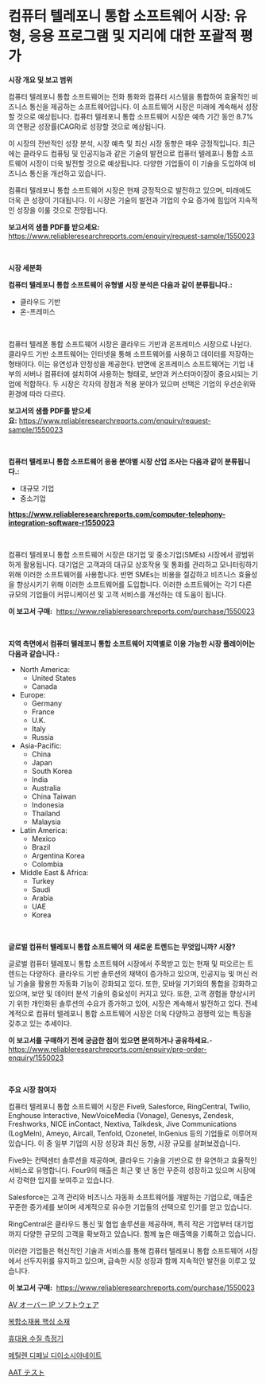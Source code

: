 <p><h1>컴퓨터 텔레포니 통합 소프트웨어 시장: 유형, 응용 프로그램 및 지리에 대한 포괄적 평가</h1></p><p><strong>시장 개요 및 보고 범위</strong></p>
<p><p>컴퓨터 텔레포니 통합 소프트웨어는 전화 통화와 컴퓨터 시스템을 통합하여 효율적인 비즈니스 통신을 제공하는 소프트웨어입니다. 이 소프트웨어 시장은 미래에 계속해서 성장할 것으로 예상됩니다. 컴퓨터 텔레포니 통합 소프트웨어 시장은 예측 기간 동안 8.7%의 연평균 성장률(CAGR)로 성장할 것으로 예상됩니다.</p><p>이 시장의 전반적인 성장 분석, 시장 예측 및 최신 시장 동향은 매우 긍정적입니다. 최근에는 클라우드 컴퓨팅 및 인공지능과 같은 기술의 발전으로 컴퓨터 텔레포니 통합 소프트웨어 시장이 더욱 발전할 것으로 예상됩니다. 다양한 기업들이 이 기술을 도입하여 비즈니스 통신을 개선하고 있습니다.</p><p>컴퓨터 텔레포니 통합 소프트웨어 시장은 현재 긍정적으로 발전하고 있으며, 미래에도 더욱 큰 성장이 기대됩니다. 이 시장은 기술의 발전과 기업의 수요 증가에 힘입어 지속적인 성장을 이룰 것으로 전망됩니다.</p></p>
<p><strong>보고서의 샘플 PDF를 받으세요:</strong> <a href="https://www.reliableresearchreports.com/enquiry/request-sample/1550023">https://www.reliableresearchreports.com/enquiry/request-sample/1550023</a></p>
<p>&nbsp;</p>
<p><strong>시장 세분화</strong></p>
<p><strong>컴퓨터 텔레포니 통합 소프트웨어 유형별 시장 분석은 다음과 같이 분류됩니다.:</strong></p>
<p><ul><li>클라우드 기반</li><li>온-프레미스</li></ul></p>
<p>&nbsp;</p>
<p><p>컴퓨터 텔레폰 통합 소프트웨어 시장은 클라우드 기반과 온프레미스 시장으로 나뉜다. 클라우드 기반 소프트웨어는 인터넷을 통해 소프트웨어를 사용하고 데이터를 저장하는 형태이다. 이는 유연성과 안정성을 제공한다. 반면에 온프레미스 소프트웨어는 기업 내부의 서버나 컴퓨터에 설치하여 사용하는 형태로, 보안과 커스터마이징이 중요시되는 기업에 적합하다. 두 시장은 각자의 장점과 적용 분야가 있으며 선택은 기업의 우선순위와 환경에 따라 다르다.</p></p>
<p><strong>보고서의 샘플 PDF를 받으세요:</strong>&nbsp;<a href="https://www.reliableresearchreports.com/enquiry/request-sample/1550023">https://www.reliableresearchreports.com/enquiry/request-sample/1550023</a></p>
<p>&nbsp;</p>
<p><strong> 컴퓨터 텔레포니 통합 소프트웨어 응용 분야별 시장 산업 조사는 다음과 같이 분류됩니다.:</strong></p>
<p><ul><li>대규모 기업</li><li>중소기업</li></ul></p>
<p><strong><a href="https://www.reliableresearchreports.com/computer-telephony-integration-software-r1550023">https://www.reliableresearchreports.com/computer-telephony-integration-software-r1550023</a></strong></p>
<p>&nbsp;</p>
<p><p>컴퓨터 텔레포니 통합 소프트웨어 시장은 대기업 및 중소기업(SMEs) 시장에서 광범위하게 활용됩니다. 대기업은 고객과의 대규모 상호작용 및 통화를 관리하고 모니터링하기 위해 이러한 소프트웨어를 사용합니다. 반면 SMEs는 비용을 절감하고 비즈니스 효율성을 향상시키기 위해 이러한 소프트웨어를 도입합니다. 이러한 소프트웨어는 각기 다른 규모의 기업들이 커뮤니케이션 및 고객 서비스를 개선하는 데 도움이 됩니다.</p></p>
<p><strong>이 보고서 구매:</strong>&nbsp; <a href="https://www.reliableresearchreports.com/purchase/1550023">https://www.reliableresearchreports.com/purchase/1550023</a></p>
<p>&nbsp;</p>
<p><strong>지역 측면에서 컴퓨터 텔레포니 통합 소프트웨어 지역별로 이용 가능한 시장 플레이어는 다음과 같습니다.:</strong></p>
<p><ul>
    <li>
        North America:
        <ul>
            <li>United States</li>
            <li>Canada</li>
        </ul>
    </li>
    <li>
        Europe:
        <ul>
            <li>Germany</li>
            <li>France</li>
            <li>U.K.</li>
            <li>Italy</li>
            <li>Russia</li>
        </ul>
    </li>
    <li>
        Asia-Pacific:
        <ul>
            <li>China</li>
            <li>Japan</li>
            <li>South Korea</li>
            <li>India</li>
            <li>Australia</li>
            <li>China Taiwan</li>
            <li>Indonesia</li>
            <li>Thailand</li>
            <li>Malaysia</li>
        </ul>
    </li>
    <li>
        Latin America:
        <ul>
            <li>Mexico</li>
            <li>Brazil</li>
            <li>Argentina Korea</li>
            <li>Colombia</li>
        </ul>
    </li>
    <li>
        Middle East & Africa:
        <ul>
            <li>Turkey</li>
            <li>Saudi</li>
            <li>Arabia</li>
            <li>UAE</li>
            <li>Korea</li>
        </ul>
    </li>
    </ul></p>
<p>&nbsp;</p>
<p><strong>글로벌 컴퓨터 텔레포니 통합 소프트웨어 의 새로운 트렌드는 무엇입니까? 시장?</strong></p>
<p><p>글로벌 컴퓨터 텔레포니 통합 소프트웨어 시장에서 주목받고 있는 현재 및 떠오르는 트렌드는 다양하다. 클라우드 기반 솔루션의 채택이 증가하고 있으며, 인공지능 및 머신 러닝 기술을 활용한 자동화 기능이 강화되고 있다. 또한, 모바일 기기와의 통합을 강화하고 있으며, 보안 및 데이터 분석 기술의 중요성이 커지고 있다. 또한, 고객 경험을 향상시키기 위한 개인화된 솔루션의 수요가 증가하고 있어, 시장은 계속해서 발전하고 있다. 전세계적으로 컴퓨터 텔레포니 통합 소프트웨어 시장은 더욱 다양하고 경쟁력 있는 특징을 갖추고 있는 추세이다.</p></p>
<p><strong>이 보고서를 구매하기 전에 궁금한 점이 있으면 문의하거나 공유하세요.</strong>- <a href="https://www.reliableresearchreports.com/enquiry/pre-order-enquiry/1550023">https://www.reliableresearchreports.com/enquiry/pre-order-enquiry/1550023</a></p>
<p>&nbsp;</p>
<p><strong>주요 시장 참여자</strong></p>
<p><p>컴퓨터 텔레포니 통합 소프트웨어 시장은 Five9, Salesforce, RingCentral, Twilio, Enghouse Interactive, NewVoiceMedia (Vonage), Genesys, Zendesk, Freshworks, NICE inContact, Nextiva, Talkdesk, Jive Communications (LogMeIn), Ameyo, Aircall, Tenfold, Ozonetel, InGenius 등의 기업들로 이루어져 있습니다. 이 중 일부 기업의 시장 성장과 최신 동향, 시장 규모를 살펴보겠습니다.</p><p>Five9는 컨택센터 솔루션을 제공하며, 클라우드 기술을 기반으로 한 유연하고 효율적인 서비스로 유명합니다. Four9의 매출은 최근 몇 년 동안 꾸준히 성장하고 있으며 시장에서 강력한 입지를 보여주고 있습니다.</p><p>Salesforce는 고객 관리와 비즈니스 자동화 소프트웨어를 개발하는 기업으로, 매출은 꾸준한 증가세를 보이며 세계적으로 유수한 기업들의 선택으로 인기를 얻고 있습니다.</p><p>RingCentral은 클라우드 통신 및 협업 솔루션을 제공하며, 특히 작은 기업부터 대기업까지 다양한 규모의 고객을 확보하고 있습니다. 함께 높은 매출액을 기록하고 있습니다.</p><p>이러한 기업들은 혁신적인 기술과 서비스를 통해 컴퓨터 텔레포니 통합 소프트웨어 시장에서 선두지위를 유지하고 있으며, 급속한 시장 성장과 함께 지속적인 발전을 이루고 있습니다.</p></p>
<p><strong>이 보고서 구매:</strong>&nbsp;&nbsp;<a href="https://www.reliableresearchreports.com/purchase/1550023">https://www.reliableresearchreports.com/purchase/1550023</a></p>
<p><p><a href="https://medium.com/@freedayundt2023/av-over-ip%E3%82%BD%E3%83%95%E3%83%88%E3%82%A6%E3%82%A7%E3%82%A2%E5%B8%82%E5%A0%B4%E3%81%AE%E8%A6%8F%E6%A8%A1-cagr-%E3%83%88%E3%83%AC%E3%83%B3%E3%83%892004%E5%B9%B4%E3%81%8B%E3%82%892030%E5%B9%B4%E3%81%BE%E3%81%A7-6936f54fbdea">AV オーバー IP ソフトウェア</a></p><p><a href="https://medium.com/@bobbyreitenberg879562023/%EB%B3%B5%ED%95%A9-%EC%9E%AC%EB%A3%8C-%EC%8B%9C%EC%9E%A5-%EC%A0%84%EB%A7%9D-%EC%82%B0%EC%97%85-%EA%B0%9C%EC%9A%94-%EB%B0%8F-%EC%98%88%EC%B8%A1-2024%EB%85%84%EB%B6%80%ED%84%B0-2031%EB%85%84%EA%B9%8C%EC%A7%80-35e873971394">복합소재용 핵심 소재</a></p><p><a href="https://github.com/darrellockm3ytan895656/Market-Research-Report-List-1/blob/main/972406316958.md">휴대용 수질 측정기</a></p><p><a href="https://medium.com/@sillysally687568/%EB%A9%94%ED%8B%B8%EB%A0%8C-%EB%94%94%ED%8E%98%EB%8B%90-%EB%94%94%EC%9D%B4%EC%86%8C%EC%8B%9C%EC%95%84%EB%84%A4%EC%9D%B4%ED%8A%B8-%EC%8B%9C%EC%9E%A5-%EB%B6%84%EC%84%9D-%EA%B7%B8%EC%9D%98-cagr-%EC%8B%9C%EC%9E%A5-%EC%84%B8%EB%B6%84%ED%99%94-%EB%B0%8F-%EC%84%B8%EA%B3%84-%EC%82%B0%EC%97%85-%EA%B0%9C%EC%9A%94-05bd6d4430ba">메틸렌 디페닐 디이소시아네이트</a></p><p><a href="https://medium.com/@stephengrant2015/aat%E3%83%86%E3%82%B9%E3%83%88%E3%83%9E%E3%83%BC%E3%82%B1%E3%83%83%E3%83%88-%E5%B8%82%E5%A0%B4%E3%82%B7%E3%82%A7%E3%82%A2-%E5%B8%82%E5%A0%B4%E5%8B%95%E5%90%91-%E3%81%8A%E3%82%88%E3%81%B3%E5%B0%86%E6%9D%A5%E3%81%AE%E6%88%90%E9%95%B7%E3%82%92%E6%8E%A2%E3%82%8B-55bc9d11d028">AAT テスト</a></p></p>
